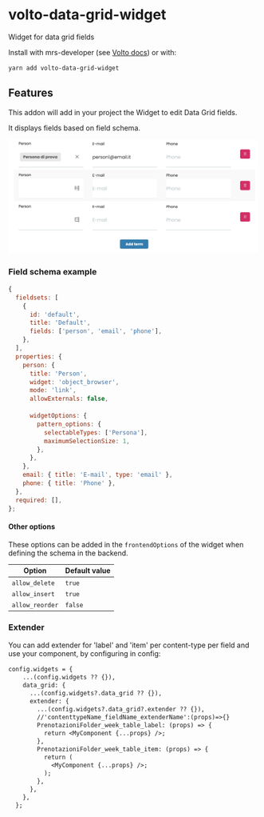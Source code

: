 # volto-data-grid-widget

Widget for data grid fields

Install with mrs-developer (see [Volto docs](https://docs.voltocms.com/customizing/add-ons/)) or with:

```bash
yarn add volto-data-grid-widget
```

## Features

This addon will add in your project the Widget to edit Data Grid fields.

It displays fields based on field schema.

<img alt="Data grid widget" src="./docs/data-grid-widget.png" width="500" />

### Field schema example

```jsx
{
  fieldsets: [
    {
      id: 'default',
      title: 'Default',
      fields: ['person', 'email', 'phone'],
    },
  ],
  properties: {
    person: {
      title: 'Person',
      widget: 'object_browser',
      mode: 'link',
      allowExternals: false,

      widgetOptions: {
        pattern_options: {
          selectableTypes: ['Persona'],
          maximumSelectionSize: 1,
        },
      },
    },
    email: { title: 'E-mail', type: 'email' },
    phone: { title: 'Phone' },
  },
  required: [],
};
```

#### Other options

These options can be added in the `frontendOptions` of the widget when defining the schema in the backend.

| Option          | Default value |
| --------------- | ------------- |
| `allow_delete`  | `true`        |
| `allow_insert`  | `true`        |
| `allow_reorder` | `false`       |

### Extender

You can add extender for 'label' and 'item' per content-type per field and use your component, by configuring in config:

```
config.widgets = {
    ...(config.widgets ?? {}),
    data_grid: {
      ...(config.widgets?.data_grid ?? {}),
      extender: {
        ...(config.widgets?.data_grid?.extender ?? {}),
        //'contenttypeName_fieldName_extenderName':(props)=>{}
        PrenotazioniFolder_week_table_label: (props) => {
          return <MyComponent {...props} />;
        },
        PrenotazioniFolder_week_table_item: (props) => {
          return (
            <MyComponent {...props} />;
          );
        },
      },
    },
  };
```
